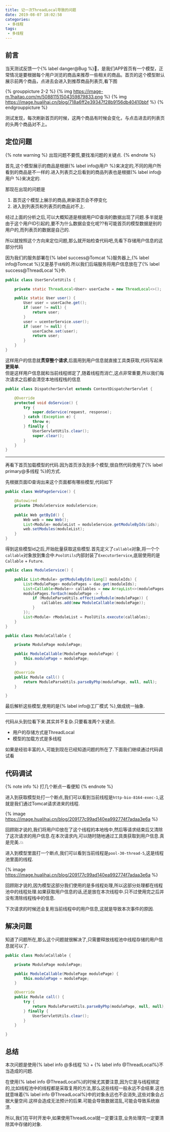 ```yaml
---
title: 记一次ThreadLocal导致的问题
date: 2019-08-07 18:02:58
categories:
 - 多线程 
tags: 
 - 多线程
---
```


## 前言

当天测试反馈一个{% label danger@Bug %}🐞，是我们APP首页有一个模型，正常情况是要根据每个用户浏览的商品来推荐一些相关的商品。首页的这个模型默认展示前两个商品，点进去会进入到推荐商品列表页,看下图

{% grouppicture 2-2 %}
    {% img https://image-m.1haitao.com/m/50881151504359879833.png %}
    {% img https://image.hualihai.cn/blog/718a6ff2e39347f28b9156db40410bbf %}
{% endgrouppicture %}

测试发现，每次刷新首页的时候，这两个商品有时候会变化，与点击进去的列表页的头两个商品对不上。

## 定位问题

{% note warning %}
出现问题不要慌,要找准问题的关键点.
{% endnote %}

首先,这个模型展示的商品是根据{% label info@用户 %}来决定的,不同的用户所看到的商品是不一样的.进入列表页之后看到的商品列表也是根据{% label info@用户 %}来决定的.

那现在出现的问题是

1. 首页这个模型上展示的商品,刷新首页会不停变化
2. 进入到列表页和列表页的商品对不上.

经过上面的分析之后,可以大概知道是根据用户ID查询的数据出现了问题.多半就是由于这个用户ID引起的,要不为什么数据会变化呢??有可能首页的模型数据是别的用户的,而列表页的数据是自己的.

所以就按照这个方向来定位问题,那么就开始检查代码吧,先看下存储用户信息的这部分代码

因为我们的服务部署在{% label success@Tomcat %}服务器上,{% label info@Tomcat %}又是基于`线程`的.所以我们后端服务将用户信息放在了{% label success@ThreadLocal %}中.

```java  用户工具类伪代码
public class UserServletUtils {

    private static ThreadLocal<User> userCache = new ThreadLocal<>();

    public static User user() {
        User user = userCache.get();
        if (user != null) {
            return user;
        }
        user = ucenterService.user();
        if (user != null) {
            userCache.set(user);
            return user;
        }
    }
}
```

这样用户的信息就**贯穿整个请求**,后面用到用户信息就直接工具类获取,代码写起来**更简单**.  
但是这样用户信息就和当前线程绑定了,随着线程而消亡,这点非常重要,所以我们每次请求之后都会清空本地线程栈的信息

```java servlet伪代码
public class DispatcherServlet extends ContextDispatcherServlet {

    @Override
    protected void doService() {
        try {
            super.doService(request, response);
        } catch (Exception e) {
            throw e;
        } finally {
            UserServletUtils.clear();
            super.clear();
        }
    }
}

```

<!-- more -->

---

再看下首页加载模型的代码.因为首页涉及到多个模型,很自然代码使用了{% label primary@多线程 %}的方式.

先根据页面ID查询出来这个页面都有哪些模型,代码如下

```java 首页加载模型伪代码
public class WebPageService() {

    @Autowired
    private IModuleService moduleService;
    
    public Web getById() {
        Web web = new Web();
        List<Module> moduleList = moduleService.getModuleByIds(ids);
        web.setModules(moduleList);
    }
}
```

得到这些模型id之后,开始批量获取这些模型.首先定义了`callable`对象,将一个个`callable`对象放到集合中.`PoolUtils`内部封装了`ExecutorService`,底层使用的是`Callable` + `Future`.

```java 模型处理伪代码
public class ModuleService() {

    public List<Module> getModuleByIds(Long[] moduleIds) {
        List<ModulePage> modulePages = dao.get(moduleIds);
        List<Callable<Module>> callables = new ArrayList<>(modulePages.size());
        modulePages.forEach(modulePage -> {
            if (ModuleParseUtils.effectiveModule(modulePage)) {
                callables.add(new ModuleCallable(modulePage));
            }
        });
        List<Module> rModuleList = PoolUtils.execute(callables);
    }
}
```

```java Callable伪代码
public class ModuleCallable {

    private ModulePage modulePage;

    public ModuleCallable(ModulePage modulePage) {
        this.modulePage = modulePage;
    }

    @Override
    public Module call() {
        return ModuleParseUtils.parseByPhp(modulePage, null, null);
    }

}
```

最后解析这些模型,使用的是{% label info@工厂模式 %},做成统一抽象.

---

代码从头到位看下来.其实并不复杂.只要看准两个关键点.

- 用户的存储方式是ThreadLocal
- 模型的加载方式是多线程

如果是经验丰富的人,可能到现在已经知道问题的所在了.下面我们继续通过代码调试看

## 代码调试

{% note info %}
打几个断点一看便知
{% endnote %}

进入到获取模型处打一个断点,我们可以看到当前线程是`http-bio-8164-exec-1`,这就是我们通过Tomcat请求进来的线程.

{% image https://image.hualihai.cn/blog/209177c99ad140ea992774f7adaa3e6a %}

回顾刚才说的,我们将用户ID放在了这个线程的本地栈中,然后等请求结束后又清除了这次请求的用户信息.在本次请求内,可以随时随地通过工具类获取到用户信息.真是完美.💥

进入到模型里面打一个断点,我们可以看到当前线程是`pool-30-thread-5`,这是线程池里面的线程.

{% image https://image.hualihai.cn/blog/209177c99ad140ea992774f7adaa3e6a %}

回顾刚才说的,因为模型这部分我们使用的是多线程处理,所以这部分处理都在线程池中的线程处理.如果获取用户信息的话,还是放在本次线程中.只不过使用完之后并没有清除线程栈中的信息.

下次请求的时候还会复用当前线程中的用户信息,这就是导致本次事件的原因.

## 解决问题

知道了问题所在,那么这个问题就很解决了,只需要释放线程池中线程存储的用户信息就可以了.

```java Callable伪代码
public class ModuleCallable {

    private ModulePage modulePage;

    public ModuleCallable(ModulePage modulePage) {
        this.modulePage = modulePage;
    }

    @Override
    public Module call() {
        try {
            return ModuleParseUtils.parseByPhp(modulePage, null, null);
        } finally {
            UserServletUtils.clear();
        }
    }

}
```

## 总结

本次问题是使用{% label info @多线程 %} + {% label info @ThreadLocal%}不当造成的问题.

在使用{% label info @ThreadLocal%}的时候尤其要注意,因为它是与线程绑定的,比如线程池中的线程都是采取复用的方法,那么这些线程一般永远不会结束.这也就意味着{% label info @ThreadLocal%}中的对象永远也不会消失,这些对象会占据大量空间.这样会造成无法预计的后果.可能会导致数据混乱,可能会导致系统崩溃.

所以,我们在平时开发中,如果使用ThreadLocal就一定要注意,业务处理完一定要清除其中存储的对象.